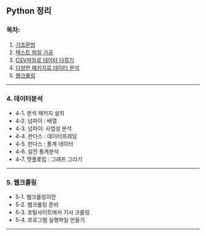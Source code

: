 ## Python 정리

### 목차:
1. [기초문법](https://github.com/Choi-09/Python/tree/main/K-digital/Chapter2.%EA%B8%B0%EC%B4%88%EB%AC%B8%EB%B2%95)
2. [텍스트 파일 가공](https://github.com/Choi-09/Python/tree/main/K-digital/Chapter3_2.%EC%A0%95%EA%B7%9C%ED%91%9C%ED%98%84%EC%8B%9D)
3. [CSV파일로 데이터 다루기](https://github.com/Choi-09/Python/tree/main/K-digital/Chapter4.CSV%ED%8C%8C%EC%9D%BC%EA%B0%80%EA%B3%B5)
4. [다양한 패키지로 데이터 분석](#4.-데이터분석)
5. [웹크롤링](#5.-웹크롤링)
---
### 4. 데이터분석
  + 4-1. 분석 패키지 설치
  + 4-2. 넘파이 : 배열
  + 4-3. 넘파이: 사업성 분석
  + 4-4. 판다스 : 데이터프레임 
  + 4-5. 판다스 : 통계 데이터
  + 4-6. 실전 통계분석
  + 4-7. 맷플롯립 : 그래프 그리기

---
### 5. 웹크롤링
  + 5-1. 웹크롤링이란
  + 5-2. 웹크롤링 준비
  + 5-3. 포털사이트에서 기사 크롤링
  + 5-4. 프로그램 실행파일 만들기

---
<End>
  

